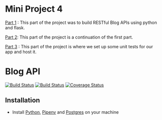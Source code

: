 # Mini Project 4

[Part 1](https://www.codementor.io/@olawalealadeusi896/restful-api-with-python-flask-framework-and-postgres-db-part-1-kbrwbygx5)
: This part of the project was to build RESTful Blog APIs using python and flask. 

[Part 2](https://www.codementor.io/@olawalealadeusi896/restful-api-with-python-flask-framework-and-postgres-db-part-1-kbrwbygx5): This part of the project is a continuation of the first part. 

[Part 3](https://www.codementor.io/@olawalealadeusi896/building-a-restful-blog-apis-using-python-and-flask-part-3-lx7rt8pfk)
: This part of the project is where we set up some unit tests for our app and host it. 

# Blog API
[![Build Status](https://travis-ci.org/olawalejarvis/blog_api_tutorial.svg?branch=part3)](https://travis-ci.org/olawalejarvis/blog_api_tutorial)
[![Build Status](https://travis-ci.org/olawalejarvis/blog_api_tutorial.svg?branch=part3)](https://travis-ci.org/olawalejarvis/blog_api_tutorial) [![Coverage Status](https://coveralls.io/repos/github/olawalejarvis/blog_api_tutorial/badge.svg?branch=part3)](https://coveralls.io/github/olawalejarvis/blog_api_tutorial?branch=part3)

## Installation
  - Install [Python](https://www.python.org/downloads/), [Pipenv](https://docs.pipenv.org/) and [Postgres](https://www.postgresql.org/) on your machine

